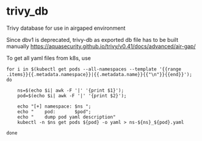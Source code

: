 # trivy_db
Trivy database for use in airgaped environment

Since dbv1 is deprecated, trivy-db as exported db file has to be built manually
https://aquasecurity.github.io/trivy/v0.41/docs/advanced/air-gap/   

To get all yaml files from k8s, use 
```
for i in $(kubectl get pods --all-namespaces --template '{{range .items}}{{.metadata.namespace}}|{{.metadata.name}}{{"\n"}}{{end}}'); do
	
	ns=$(echo $i| awk -F '|' '{print $1}'); 
	pod=$(echo $i| awk -F '|' '{print $2}');

	echo "[+] namespace: $ns ";
	echo "    pod:       $pod";
	echo "    dump pod yaml description"
	kubectl -n $ns get pods ${pod} -o yaml > ns-${ns}_${pod}.yaml
	
done
```

